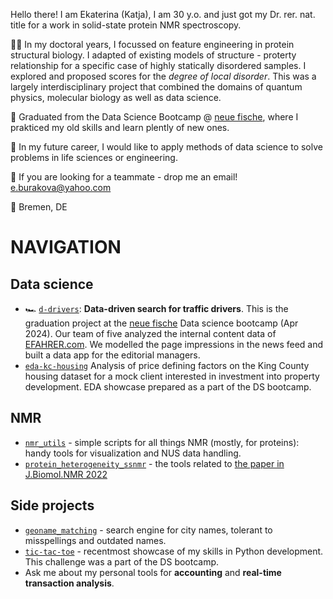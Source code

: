 Hello there! I am Ekaterina (Katja), I am 30 y.o. and just got my Dr. rer. nat. title for a work in solid-state protein NMR spectroscopy. 

👩‍🎓 In my doctoral years, I focussed on feature engineering in protein structural biology. I adapted of existing models of structure - proterty relationship for a specific case of highly statically disordered samples. 
I explored and proposed scores for the *degree of local disorder*. 
This was a largely interdisciplinary project that combined the domains of quantum physics, molecular biology as well as data science.

🐠 Graduated from the Data Science Bootcamp @ [neue fische](https://github.com/neuefische), where I prakticed my old skills and learn plently of new ones. 

🌱 In my future career, I would like to apply methods of data science to solve problems in life sciences or engineering.

📨 If you are looking for a teammate - drop me an email! e.burakova@yahoo.com

📍 Bremen, DE

# NAVIGATION
## Data science
- 🏎️ [`d-drivers`](https://github.com/eburakova/d-drivers): **Data-driven search for traffic drivers**. This is the graduation project at the [neue fische](https://github.com/neuefische) Data science bootcamp (Apr 2024). Our team of five analyzed the internal content data of [EFAHRER.com](https://efahrer.chip.de/). We modelled the page impressions in the news feed and built a data app for the editorial managers. 
- [`eda-kc-housing`](https://github.com/eburakova/eda-kc-housing) Analysis of price defining factors on the King County housing dataset for a mock client interested in investment into property development. EDA showcase prepared as a part of the DS bootcamp.
## NMR
- [`nmr_utils`](https://github.com/eburakova/nmr_utilities) - simple scripts for all things NMR (mostly, for proteins): handy tools for visualization and NUS data handling. 
- [`protein_heterogeneity_ssnmr`](https://github.com/eburakova/protein_heterogeneity_ssnmr) - the tools related to [the paper in J.Biomol.NMR 2022](https://doi.org/10.1007/s10858-019-00291-z)
## Side projects
- [`geoname_matching`](https://github.com/eburakova/geoname_matching) - search engine for city names, tolerant to misspellings and outdated names.
- [`tic-tac-toe`](https://github.com/eburakova/tic-tac-toe) - recentmost showcase of my skills in Python development. This challenge was a part of the DS bootcamp.
- Ask me about my personal tools for **accounting** and **real-time transaction analysis**. 

<!---
eburakova/eburakova is a ✨ special ✨ repository because its `README.md` (this file) appears on your GitHub profile.
You can click the Preview link to take a look at your changes.
--->
